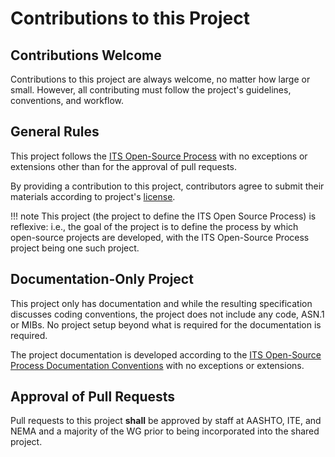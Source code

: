 # Contributions to this Project

## Contributions Welcome
Contributions to this project are always welcome, no matter how large or small. However, all contributing must follow the project's guidelines, conventions, and workflow. 

## General Rules
This project follows the [ITS Open-Source Process](https://k-vaughn.github.io/ITS-open-source/) with no exceptions or extensions other than for the approval of pull requests.

By providing a contribution to this project, contributors agree to submit their materials according to project's [license](LICENSE.md).

!!! note
    This project (the project to define the ITS Open Source Process) is reflexive: i.e., the goal of the project is to define the process by which open-source projects are developed, with the ITS Open-Source Process project being one such project.

## Documentation-Only Project
This project only has documentation and while the resulting specification discusses coding conventions, the project does not include any code, ASN.1 or MIBs. No project setup beyond what is required for the documentation is required.

The project documentation is developed according to the [ITS Open-Source Process Documentation Conventions](https://k-vaughn.github.io/ITS-open-source/documentation-conventions/) with no exceptions or extensions.

## Approval of Pull Requests

Pull requests to this project **shall** be approved by staff at AASHTO, ITE, and NEMA and a majority of the WG  prior to being incorporated into the shared project.